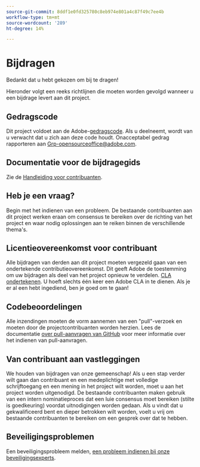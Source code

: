 ```yaml
---
source-git-commit: 8ddf1e0fd325780c8eb974e801a4c87f49c7ee4b
workflow-type: tm+mt
source-wordcount: '289'
ht-degree: 14%

---
```

# Bijdragen

Bedankt dat u hebt gekozen om bij te dragen!

Hieronder volgt een reeks richtlijnen die moeten worden gevolgd wanneer u een bijdrage levert aan dit project.

## Gedragscode

Dit project voldoet aan de Adobe-[gedragscode](code-of-conduct.md). Als u deelneemt, wordt van u verwacht dat u zich aan deze code houdt. Onacceptabel gedrag rapporteren aan
[Grp-opensourceoffice@adobe.com](mailto:Grp-opensourceoffice@adobe.com).

## Documentatie voor de bijdragegids

Zie de [Handleiding voor contribuanten](https://experienceleague.adobe.com/docs/contributor/contributor-guide/introduction.html).

## Heb je een vraag?

Begin met het indienen van een probleem. De bestaande contribuanten aan dit project werken eraan om consensus te bereiken over de richting van het project en waar nodig oplossingen aan te reiken binnen de verschillende thema&#39;s.

## Licentieovereenkomst voor contribuant

Alle bijdragen van derden aan dit project moeten vergezeld gaan van een ondertekende contributieovereenkomst. Dit geeft Adobe de toestemming om uw bijdragen als deel van het project opnieuw te verdelen. [CLA ondertekenen](https://opensource.adobe.com/cla.html). U hoeft slechts één keer een Adobe CLA in te dienen. Als je er al een hebt ingediend, ben je goed om te gaan!

## Codebeoordelingen

Alle inzendingen moeten de vorm aannemen van een &quot;pull&quot;-verzoek en moeten door de projectcontribuanten worden herzien. Lees de documentatie [over pull-aanvragen van GitHub](https://docs.github.com/en/pull-requests/collaborating-with-pull-requests/proposing-changes-to-your-work-with-pull-requests/about-pull-requests) voor meer informatie over het indienen van pull-aanvragen.

<!--
Lastly, please follow the [pull request template](PULL_REQUEST_TEMPLATE.md) when
submitting a pull request!
-->

## Van contribuant aan vastleggingen

We houden van bijdragen van onze gemeenschap! Als u een stap verder wilt gaan dan contribuant en een medeplichtige met volledige schrijftoegang en een mening in het project wilt worden, moet u aan het project worden uitgenodigd. De bestaande contribuanten maken gebruik van een intern nominatieproces dat een luie consensus moet bereiken (stilte is goedkeuring) voordat uitnodigingen worden gedaan. Als u vindt dat u gekwalificeerd bent en dieper betrokken wilt worden, voelt u vrij om bestaande contribuanten te bereiken om een gesprek over dat te hebben.

## Beveiligingsproblemen

Een beveiligingsprobleem melden, [een probleem indienen bij onze beveiligingsexperts](https://helpx.adobe.com/security/alertus.html).
